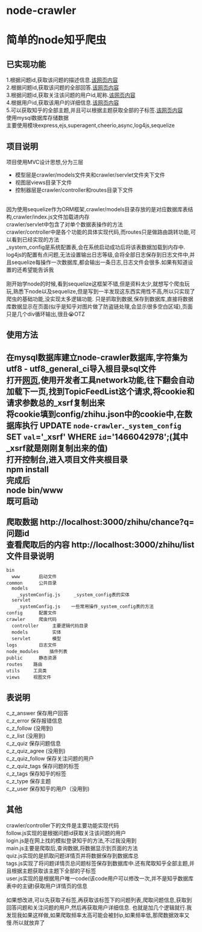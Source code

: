 # node-crawler
# 简单的node知乎爬虫
已实现功能<br>
- 
  1.根据问题id,获取该问题的描述信息.[该网页内容](https://www.zhihu.com/question/26792975)<br>
  2.根据问题id,获取该问题的全部回答.[该网页内容](https://www.zhihu.com/question/26792975)<br>
  3.根据问题id,获取关注该问题的用户id,昵称.[该网页内容](https://www.zhihu.com/question/26792975/followers)<br>
  4.根据用户id,获取该用户的详细信息.[该网页内容](https://www.zhihu.com/people/wo-de-dai-ma-bei-mao-chi-liao/about)<br>
  5.可以获取知乎的全部主题,并且可以根据主题获取全部的子标签.[该网页内容](https://www.zhihu.com/topic)<br>
使用mysql数据库存储数据<br>
主要使用模块express,ejs,superagent,cheerio,async,log4js,sequelize<br>

项目说明
-
项目使用MVC设计思想,分为三层<br>
* 模型层是crawler/models文件夹和crawler/servlet文件夹下文件<br>
* 视图层views目录下文件<br>
* 控制器层是crawler/controller和routes目录下文件<br>
<br>
因为使用sequelize作为ORM框架,crawler/models目录存放的是对应数据库表结构,crawler/index.js文件加载进内存<br>
crawler/servlet中包含了对单个数据表操作的方法<br>
crawler/controller中是各个功能的具体实现代码,而routes只是做路由跳转功能,可以看到已经实现的方法<br>
_system_config是系统配置表,会在系统启动成功后将该表数据加载到内存中.<br>
log4js的配置有点问题,无法设置输出日志等级,会将全部日志保存到日志文件中,并且sequelize每操作一次数据库,都会输出一条日志,日志文件会很多.如果有知道设置的还希望能告诉我<br>
<br>
刚开始学node的时候,看到sequelize这框架不错,但是资料太少,就想写个爬虫玩玩,熟悉下node以及sequelize,但是写到一半发现这东西实用性不高,所以只实现了爬虫的基础功能,没实现太多逻辑功能.
只是抓取到数据,保存到数据库,直接将数据库数据显示在页面(似乎是知乎对图片做了防盗链处理,会显示很多空白区域),页面只是几个div循环输出,很丑😭OTZ


使用方法
-
在mysql数据库建立node-crawler数据库,字符集为utf8 - utf8_general_ci导入根目录sql文件<br>
打开[网页](https://www.zhihu.com/topic),使用开发者工具network功能,往下翻会自动加载下一页,找到TopicFeedList这个请求,将cookie和请求参数总的_xsrf复制出来<br>
将cookie填到config/zhihu.json中的cookie中,在数据库执行
UPDATE `node-crawler`.`_system_config` SET `val`='_xsrf' WHERE `id`='1466042978';(其中_xsrf就是刚刚复制出来的值)<br>
打开控制台,进入项目文件夹根目录<br>npm install<br>完成后<br>node bin/www<br>既可启动<br>
<br>
爬取数据  http://localhost:3000/zhihu/chance?q=问题id<br>
查看爬取后的内容  http://localhost:3000/zhihu/list<br>
文件目录说明
-
```
bin
  www       启动文件
common      公共目录
  models
    _systemConfig.js     _system_config表的实体
  servlet
    _systemConfig.js    一些常用操作_system_config表的方法
config      配置文件
crawler     爬虫代码
  controller     主要逻辑代码目录
  models         实体
  servlet        模型
logs        日志文件
node_modules    插件列表
public      静态资源
routes    路由
utils     工具类
views     视图文件
```
表说明
-
c_z_answer  保存用户回答<br>
c_z_error   保存报错信息<br>
c_z_follow  (没用到)<br>
c_z_list    (没用到)<br>
c_z_quiz    保存问题信息<br>
c_z_quiz_agree  (没用到)<br>
c_z_quiz_follow  保存关注问题的用户<br>
c_z_quiz_tags   保存问题的标签<br>
c_z_tags   保存知乎的标签<br>
c_z_type   保存主题<br>
c_z_user   保存知乎的用户（没用到)<br>


其他
-
crawler/controller下的文件是主要功能实现代码<br>
follow.js实现的是根据问题id获取关注该问题的用户<br>
login.js是在网上找的模拟登录知乎的方法,不过我没用到<br>
main.js主要是爬取后,查询数据,将数据显示到页面的方法<br>
quiz.js实现的是抓取问题详情页并将数据保存到数据库总<br>
tags.js实现了将问题详情页总问题标签保存到数据库中.还有爬取知乎全部主题,并且根据主题获取该主题下全部的子标签<br>
user.js实现的是根据用户唯一code(该code用户可以修改一次,并不是知乎数据库表中的主键)获取用户详情页的信息<br>
<br>
如果想改进,可以先获取子标签,再获取该标签下的问题列表,爬取问题信息,获取到回答问题和关注问题的用户,然后再获取用户详细信息.
也就是加几个逻辑就行.我发现我如果这样做,如果爬取频率太高可能会被封ip,如果频率低,那爬数据效率又慢.所以就放弃了
